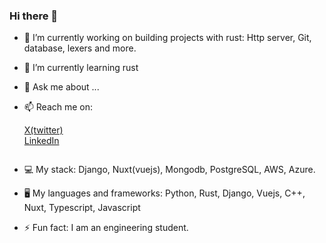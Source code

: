 ### Hi there 👋

- 🔭 I’m currently working on building projects with rust: Http server, Git, database, lexers and more.
- 🌱 I’m currently learning rust
- 💬 Ask me about ...
- 📫 Reach me on: <div style="display:grid"> <a href="https://x.com/marvellous_n_"> X(twitter) </a> <a href="https://www.linkedin.com/in/marvellous-nwachukwu-64b26827a"> LinkedIn </a> <div>
- 💻 My stack: Django, Nuxt(vuejs), Mongodb, PostgreSQL, AWS, Azure.
- 🖥️ My languages and frameworks: Python, Rust, Django, Vuejs, C++, Nuxt, Typescript, Javascript 

- ⚡ Fun fact: I am an engineering student.

